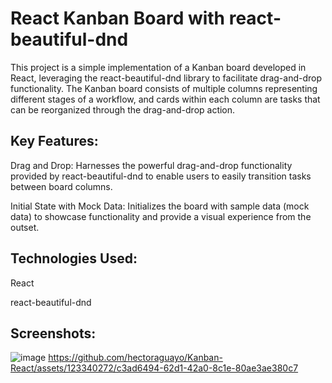 # React Kanban Board with react-beautiful-dnd

This project is a simple implementation of a Kanban board developed in React, leveraging the react-beautiful-dnd library to facilitate drag-and-drop functionality. The Kanban board consists of multiple columns representing different stages of a workflow, and cards within each column are tasks that can be reorganized through the drag-and-drop action.

## Key Features:

Drag and Drop: Harnesses the powerful drag-and-drop functionality provided by react-beautiful-dnd to enable users to easily transition tasks between board columns.

Initial State with Mock Data: Initializes the board with sample data (mock data) to showcase functionality and provide a visual experience from the outset.

## Technologies Used:

React

react-beautiful-dnd

## Screenshots:
![image](https://github.com/hectoraguayo/Kanban-React/assets/123340272/0d217c69-aada-4ab6-ad76-7cd49e00b1a4)
https://github.com/hectoraguayo/Kanban-React/assets/123340272/c3ad6494-62d1-42a0-8c1e-80ae3ae380c7


